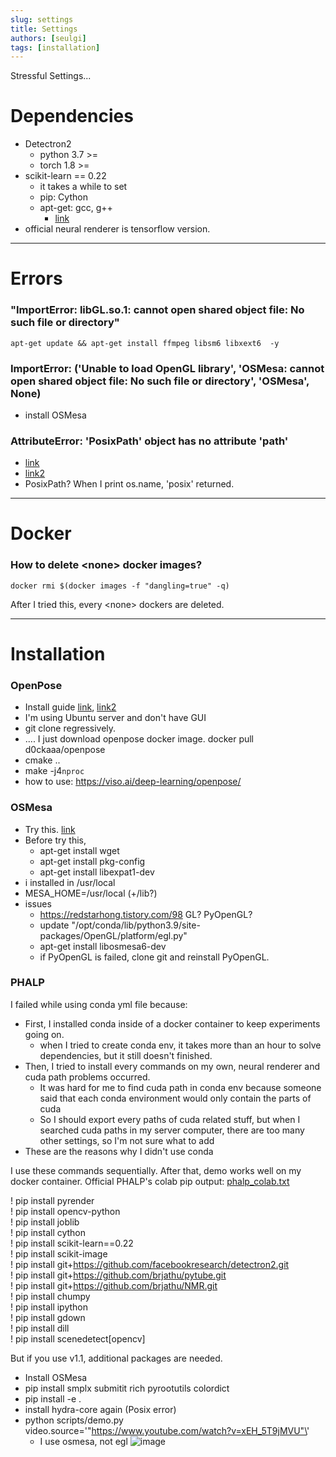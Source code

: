 ```yaml
---
slug: settings
title: Settings
authors: [seulgi]
tags: [installation]
---
```


Stressful Settings...


<!--truncate-->



# Dependencies
- Detectron2
  - python 3.7 >=
  - torch 1.8 >=
- scikit-learn == 0.22
  - it takes a while to set
  - pip: Cython
  - apt-get: gcc, g++
    - [link](https://woowaa.net/entry/gcc-%EC%84%A4%EC%B9%98%ED%95%98%EA%B8%B0)
- official neural renderer is tensorflow version.


***

# Errors
### "ImportError: libGL.so.1: cannot open shared object file: No such file or directory"
`apt-get update && apt-get install ffmpeg libsm6 libxext6  -y`

### ImportError: ('Unable to load OpenGL library', 'OSMesa: cannot open shared object file: No such file or directory', 'OSMesa', None)
- install OSMesa

### AttributeError: 'PosixPath' object has no attribute 'path'
- [link](https://stackoverflow.com/questions/59693174/attributeerror-posixpath-object-has-no-attribute-path)
- [link2](https://ryanking13.github.io/2018/05/22/pathlib.html)
- PosixPath? When I print os.name, 'posix' returned.


***

# Docker

### How to delete &lt;none&gt; docker images?

`docker rmi $(docker images -f "dangling=true" -q)`

After I tried this, every &lt;none&gt; dockers are deleted.


***

# Installation

### OpenPose
- Install guide [link](https://github.com/CMU-Perceptual-Computing-Lab/openpose/blob/master/doc/installation/0_index.md#compiling-and-running-openpose-from-source), [link2](https://jjeamin.github.io/posts/openpose/)
- I'm using Ubuntu server and don't have GUI
- git clone regressively.
- .... I just download openpose docker image. docker pull d0ckaaa/openpose
- cmake ..
- make -j4`nproc`
- how to use: https://viso.ai/deep-learning/openpose/
  
### OSMesa
- Try this. [link](https://pyrender.readthedocs.io/en/latest/install/index.html#installmesa)
- Before try this,
  - apt-get install wget
  - apt-get install pkg-config
  - apt-get install libexpat1-dev
- i installed in /usr/local
- MESA_HOME=/usr/local (+/lib?)
- issues
  - https://redstarhong.tistory.com/98 GL? PyOpenGL?
  - update "/opt/conda/lib/python3.9/site-packages/OpenGL/platform/egl.py"
  - apt-get install libosmesa6-dev
  - if PyOpenGL is failed, clone git and reinstall PyOpenGL.
  
### PHALP  
I failed while using conda yml file because:
- First, I installed conda inside of a docker container to keep experiments going on.
  - when I tried to create conda env, it takes more than an hour to solve dependencies, but it still doesn't finished.
- Then, I tried to install every commands on my own, neural renderer and cuda path problems occurred.
  - It was hard for me to find cuda path in conda env because someone said that each conda environment would only contain the parts of cuda
  - So I should export every paths of cuda related stuff, but when I searched cuda paths in my server computer, there are too many other settings, so I'm not sure what to add
- These are the reasons why I didn't use conda

I use these commands sequentially. After that, demo works well on my docker container.
Official PHALP's colab pip output: [phalp_colab.txt](https://github.com/sghong977/sghong977.github.io/files/11175914/phalp_colab.txt)  
  
! pip install pyrender  
! pip install opencv-python  
! pip install joblib  
! pip install cython  
! pip install scikit-learn==0.22  
! pip install scikit-image  
! pip install git+https://github.com/facebookresearch/detectron2.git  
! pip install git+https://github.com/brjathu/pytube.git  
! pip install git+https://github.com/brjathu/NMR.git  
! pip install chumpy  
! pip install ipython  
! pip install gdown  
! pip install dill  
! pip install scenedetect[opencv]  
  
But if you use v1.1, additional packages are needed.
- Install OSMesa
- pip install smplx submitit rich pyrootutils colordict
- pip install -e .
- install hydra-core again (Posix error)
- python scripts/demo.py video.source=\'"https://www.youtube.com/watch?v=xEH_5T9jMVU"\'
  - I use osmesa, not egl
![image](https://user-images.githubusercontent.com/46152199/230560634-e9edb760-e566-4d5c-88c1-ea38c4cf3855.png)
